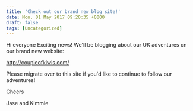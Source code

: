 ```yaml
---
title: 'Check out our brand new blog site!'
date: Mon, 01 May 2017 09:20:35 +0000
draft: false
tags: [Uncategorized]
---
```


Hi everyone Exciting news! We'll be blogging about our UK adventures on our brand new website:

http://coupleofkiwis.com/

Please migrate over to this site if you'd like to continue to follow our adventures!

Cheers

Jase and Kimmie